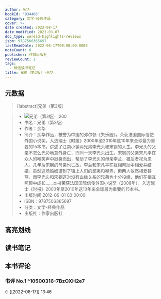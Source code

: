 ```yaml
---
author: 余华
bookId: '834466'
category: 文学-经典作品
cover: >-
date created: 2022-08-17
date modified: 2023-03-07
doc_type: weread-highlights-reviews
isbn: 9787506365697
lastReadDate: 2022-08-17T00:00:00.000Z
noteCount: 0
publisher: 作家出版社
reviewCount: 1
tags:
  - 微信读书笔记
title: 兄弟（第3版）-余华
---
```


## 元数据

>[!abstract]兄弟（第3版）

> - ![兄弟（第3版）|200](https://wfqqreader-1252317822.image.myqcloud.com/cover/466/834466/t7_834466.jpg)
> - 书名：兄弟（第3版）
> - 作者：余华
> - 简介：余华作品，被誉为中国的弥尔顿《失乐园》，荣获法国国际信使外国小说奖，入选瑞士《时报》2000年至2010年这10年来全球最为重要的15本书。讲述了江南小镇两兄弟李光头和宋钢的人生。李光头的父亲不怎么光彩地意外身亡，而同一天李光头出生。宋钢的父亲宋凡平在众人的嘲笑声中挺身而出，帮助了李光头的母亲李兰，被后者视为恩人。几年后宋钢的母亲也亡故，李兰和宋凡平在互相帮助中相爱并结婚。虽然这场婚姻遭到了镇上人们的鄙夷和嘲弄，但两人依然相爱甚笃，而李光头和宋钢这对没有血缘关系的兄弟也十分投缘，他们在相互照顾中成长……本书荣获法国国际信使外国小说奖（2008年），入选瑞士《时报》2000年至2010年这10年来全球最为重要的15本书。
> - 出版时间 2012-09-01 00:00:00
> - ISBN：9787506365697
> - 分类：文学-经典作品
> - 出版社：作家出版社

## 高亮划线

## 读书笔记

## 本书评论

### 书评 No.1 ^10500316-7BzOXH2e7

⏱ [[2022-08-17]] 13:46
